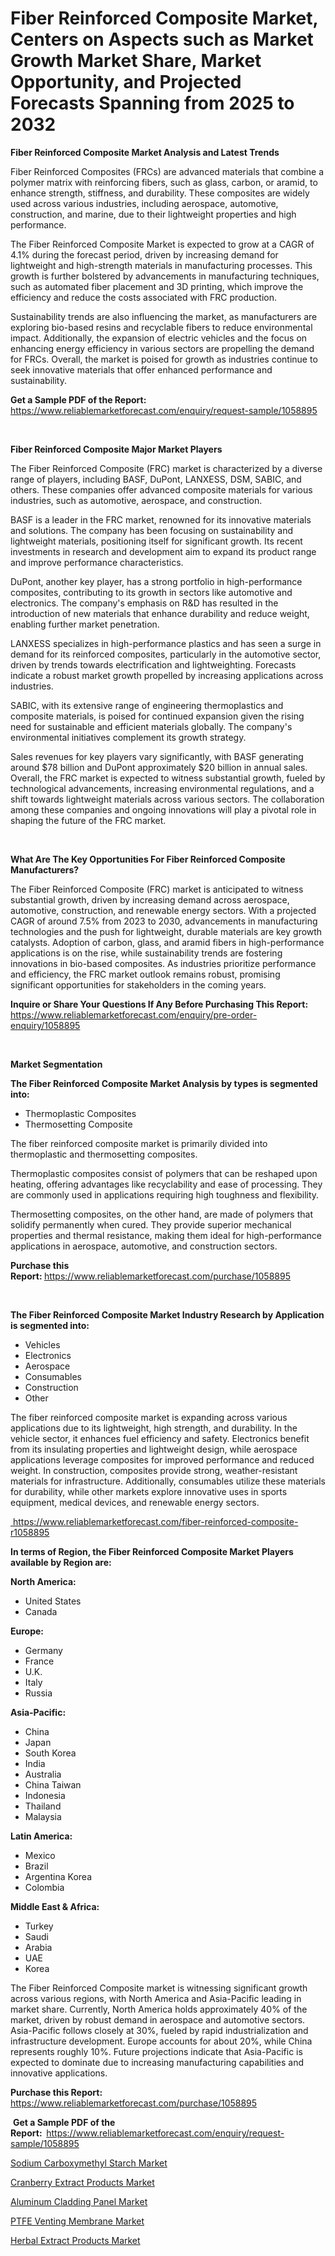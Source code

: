 <p><h1>Fiber Reinforced Composite Market, Centers on Aspects such as Market Growth Market Share, Market Opportunity, and Projected Forecasts Spanning from 2025 to 2032</h1></p><p><strong>Fiber Reinforced Composite Market Analysis and Latest Trends</strong></p>
<p><p>Fiber Reinforced Composites (FRCs) are advanced materials that combine a polymer matrix with reinforcing fibers, such as glass, carbon, or aramid, to enhance strength, stiffness, and durability. These composites are widely used across various industries, including aerospace, automotive, construction, and marine, due to their lightweight properties and high performance.</p><p>The Fiber Reinforced Composite Market is expected to grow at a CAGR of 4.1% during the forecast period, driven by increasing demand for lightweight and high-strength materials in manufacturing processes. This growth is further bolstered by advancements in manufacturing techniques, such as automated fiber placement and 3D printing, which improve the efficiency and reduce the costs associated with FRC production. </p><p>Sustainability trends are also influencing the market, as manufacturers are exploring bio-based resins and recyclable fibers to reduce environmental impact. Additionally, the expansion of electric vehicles and the focus on enhancing energy efficiency in various sectors are propelling the demand for FRCs. Overall, the market is poised for growth as industries continue to seek innovative materials that offer enhanced performance and sustainability.</p></p>
<p><strong>Get a Sample PDF of the Report:&nbsp;</strong> <a href="https://www.reliablemarketforecast.com/enquiry/request-sample/1058895?utm_campaign=1890&utm_medium=2&utm_source=Github&utm_content=ia&utm_term=02042025&utm_id=fiber-reinforced-composite">https://www.reliablemarketforecast.com/enquiry/request-sample/1058895</a></p>
<p>&nbsp;</p>
<p><strong>Fiber Reinforced Composite Major Market Players</strong></p>
<p><p>The Fiber Reinforced Composite (FRC) market is characterized by a diverse range of players, including BASF, DuPont, LANXESS, DSM, SABIC, and others. These companies offer advanced composite materials for various industries, such as automotive, aerospace, and construction.</p><p>BASF is a leader in the FRC market, renowned for its innovative materials and solutions. The company has been focusing on sustainability and lightweight materials, positioning itself for significant growth. Its recent investments in research and development aim to expand its product range and improve performance characteristics.</p><p>DuPont, another key player, has a strong portfolio in high-performance composites, contributing to its growth in sectors like automotive and electronics. The company's emphasis on R&D has resulted in the introduction of new materials that enhance durability and reduce weight, enabling further market penetration.</p><p>LANXESS specializes in high-performance plastics and has seen a surge in demand for its reinforced composites, particularly in the automotive sector, driven by trends towards electrification and lightweighting. Forecasts indicate a robust market growth propelled by increasing applications across industries.</p><p>SABIC, with its extensive range of engineering thermoplastics and composite materials, is poised for continued expansion given the rising need for sustainable and efficient materials globally. The company's environmental initiatives complement its growth strategy.</p><p>Sales revenues for key players vary significantly, with BASF generating around $78 billion and DuPont approximately $20 billion in annual sales. Overall, the FRC market is expected to witness substantial growth, fueled by technological advancements, increasing environmental regulations, and a shift towards lightweight materials across various sectors. The collaboration among these companies and ongoing innovations will play a pivotal role in shaping the future of the FRC market.</p></p>
<p>&nbsp;</p>
<p><strong>What Are The Key Opportunities For Fiber Reinforced Composite Manufacturers?</strong></p>
<p><p>The Fiber Reinforced Composite (FRC) market is anticipated to witness substantial growth, driven by increasing demand across aerospace, automotive, construction, and renewable energy sectors. With a projected CAGR of around 7.5% from 2023 to 2030, advancements in manufacturing technologies and the push for lightweight, durable materials are key growth catalysts. Adoption of carbon, glass, and aramid fibers in high-performance applications is on the rise, while sustainability trends are fostering innovations in bio-based composites. As industries prioritize performance and efficiency, the FRC market outlook remains robust, promising significant opportunities for stakeholders in the coming years.</p></p>
<p><strong>Inquire or Share Your Questions If Any Before Purchasing This Report:</strong> <a href="https://www.reliablemarketforecast.com/enquiry/pre-order-enquiry/1058895?utm_campaign=1890&utm_medium=2&utm_source=Github&utm_content=ia&utm_term=02042025&utm_id=fiber-reinforced-composite">https://www.reliablemarketforecast.com/enquiry/pre-order-enquiry/1058895</a></p>
<p>&nbsp;</p>
<p><strong>Market Segmentation</strong></p>
<p><strong>The Fiber Reinforced Composite Market Analysis by types is segmented into:</strong></p>
<p><ul><li>Thermoplastic Composites</li><li>Thermosetting Composite</li></ul></p>
<p><p>The fiber reinforced composite market is primarily divided into thermoplastic and thermosetting composites. </p><p>Thermoplastic composites consist of polymers that can be reshaped upon heating, offering advantages like recyclability and ease of processing. They are commonly used in applications requiring high toughness and flexibility.</p><p>Thermosetting composites, on the other hand, are made of polymers that solidify permanently when cured. They provide superior mechanical properties and thermal resistance, making them ideal for high-performance applications in aerospace, automotive, and construction sectors.</p></p>
<p><strong>Purchase this Report:&nbsp;</strong><a href="https://www.reliablemarketforecast.com/purchase/1058895?utm_campaign=1890&utm_medium=2&utm_source=Github&utm_content=ia&utm_term=02042025&utm_id=fiber-reinforced-composite">https://www.reliablemarketforecast.com/purchase/1058895</a></p>
<p>&nbsp;</p>
<p><strong>The Fiber Reinforced Composite Market Industry Research by Application is segmented into:</strong></p>
<p><ul><li>Vehicles</li><li>Electronics</li><li>Aerospace</li><li>Consumables</li><li>Construction</li><li>Other</li></ul></p>
<p><p>The fiber reinforced composite market is expanding across various applications due to its lightweight, high strength, and durability. In the vehicle sector, it enhances fuel efficiency and safety. Electronics benefit from its insulating properties and lightweight design, while aerospace applications leverage composites for improved performance and reduced weight. In construction, composites provide strong, weather-resistant materials for infrastructure. Additionally, consumables utilize these materials for durability, while other markets explore innovative uses in sports equipment, medical devices, and renewable energy sectors.</p></p>
<p><a href="https://www.reliablemarketforecast.com/fiber-reinforced-composite-r1058895?utm_campaign=1890&utm_medium=2&utm_source=Github&utm_content=ia&utm_term=02042025&utm_id=fiber-reinforced-composite">&nbsp;https://www.reliablemarketforecast.com/fiber-reinforced-composite-r1058895</a></p>
<p><strong>In terms of Region, the Fiber Reinforced Composite Market Players available by Region are:</strong></p>
<p>
    <p> <strong> North America: </strong>
        <ul>
            <li>United States</li>
            <li>Canada</li>
        </ul>
        </p> 
    <p> <strong> Europe: </strong>
        <ul>
            <li>Germany</li>
            <li>France</li>
            <li>U.K.</li>
            <li>Italy</li>
            <li>Russia</li>
        </ul>
        </p> 
    <p> <strong> Asia-Pacific: </strong>
        <ul>
            <li>China</li>
            <li>Japan</li>
            <li>South Korea</li>
            <li>India</li>
            <li>Australia</li>
            <li>China Taiwan</li>
            <li>Indonesia</li>
            <li>Thailand</li>
            <li>Malaysia</li>
        </ul>
        </p> 
    <p> <strong> Latin America: </strong>
        <ul>
            <li>Mexico</li>
            <li>Brazil</li>
            <li>Argentina Korea</li>
            <li>Colombia</li>
        </ul>
        </p> 
    <p> <strong> Middle East & Africa: </strong>
        <ul>
            <li>Turkey</li>
            <li>Saudi</li>
            <li>Arabia</li>
            <li>UAE</li>
            <li>Korea</li>
        </ul>
    </p>
    </p>
<p><p>The Fiber Reinforced Composite market is witnessing significant growth across various regions, with North America and Asia-Pacific leading in market share. Currently, North America holds approximately 40% of the market, driven by robust demand in aerospace and automotive sectors. Asia-Pacific follows closely at 30%, fueled by rapid industrialization and infrastructure development. Europe accounts for about 20%, while China represents roughly 10%. Future projections indicate that Asia-Pacific is expected to dominate due to increasing manufacturing capabilities and innovative applications.</p></p>
<p><strong>Purchase this Report: </strong><a href="https://www.reliablemarketforecast.com/purchase/1058895?utm_campaign=1890&utm_medium=2&utm_source=Github&utm_content=ia&utm_term=02042025&utm_id=fiber-reinforced-composite">https://www.reliablemarketforecast.com/purchase/1058895</a></p>
<p>&nbsp;<strong>Get a Sample PDF of the Report:&nbsp;&nbsp;</strong><a href="https://www.reliablemarketforecast.com/enquiry/request-sample/1058895?utm_campaign=1890&utm_medium=2&utm_source=Github&utm_content=ia&utm_term=02042025&utm_id=fiber-reinforced-composite">https://www.reliablemarketforecast.com/enquiry/request-sample/1058895</a></p>
<p><strong></strong></p>
<p><p><a href="https://github.com/vestadjogile/Market-Research-Report-List-1/blob/main/sodium-carboxymethyl-starch-market.md?utm_campaign=1890&utm_medium=2&utm_source=Github&utm_content=ia&utm_term=02042025&utm_id=fiber-reinforced-composite">Sodium Carboxymethyl Starch Market</a></p><p><a href="https://github.com/stunzkocotpv/Market-Research-Report-List-1/blob/main/cranberry-extract-products-market.md?utm_campaign=1890&utm_medium=2&utm_source=Github&utm_content=ia&utm_term=02042025&utm_id=fiber-reinforced-composite">Cranberry Extract Products Market</a></p><p><a href="https://github.com/lelahokendo/Market-Research-Report-List-1/blob/main/aluminum-cladding-panel-market.md?utm_campaign=1890&utm_medium=2&utm_source=Github&utm_content=ia&utm_term=02042025&utm_id=fiber-reinforced-composite">Aluminum Cladding Panel Market</a></p><p><a href="https://github.com/wantadhagino/Market-Research-Report-List-1/blob/main/ptfe-venting-membrane-market.md?utm_campaign=1890&utm_medium=2&utm_source=Github&utm_content=ia&utm_term=02042025&utm_id=fiber-reinforced-composite">PTFE Venting Membrane Market</a></p><p><a href="https://github.com/hatlepigna2s/Market-Research-Report-List-1/blob/main/herbal-extract-products-market.md?utm_campaign=1890&utm_medium=2&utm_source=Github&utm_content=ia&utm_term=02042025&utm_id=fiber-reinforced-composite">Herbal Extract Products Market</a></p></p>